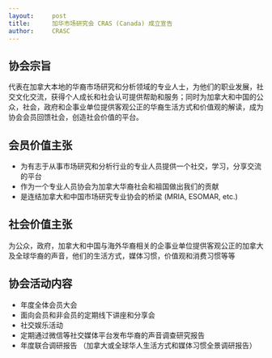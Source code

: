 ```yaml
---
layout: 	post
title:      加华市场研究会 CRAS (Canada) 成立宣告
author:     CRASC
---
```


## 协会宗旨

代表在加拿大本地的华裔市场研究和分析领域的专业人士，为他们的职业发展，社交文化交流，获得个人成长和社会认可提供帮助和服务；同时为加拿大和中国的公众，社会，政府和企事业单位提供客观公正的华裔生活方式和价值观的解读，成为协会会员回馈社会，创造社会价值的平台。

## 会员价值主张

* 为有志于从事市场研究和分析行业的专业人员提供一个社交，学习，分享交流的平台
* 作为一个专业人员协会为加拿大华裔社会和祖国做出我们的贡献
* 是连结加拿大和中国市场研究专业协会的桥梁 (MRIA, ESOMAR, etc.)

## 社会价值主张

为公众，政府，加拿大和中国与海外华裔相关的企事业单位提供客观公正的加拿大及全球华裔的声音，他们的生活方式，媒体习惯，价值观和消费习惯等等

## 协会活动内容

* 年度全体会员大会
* 面向会员和非会员的定期线下讲座和分享会
* 社交娱乐活动
* 定期通过微信等社交媒体平台发布华裔的声音调查研究报告
* 年度联合调研报告 （加拿大或全球华人生活方式和媒体习惯全景调研报告）
